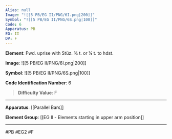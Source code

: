 ```yaml
---
Alias: null
Image: "![[5 PB/EG II/PNG/6I.png|200]]"
Symbol: "![[5 PB/EG II/PNG/6S.png|100]]"
Code: 6
Apparatus: PB
EG: II
DV: F
---
```

**Element**: Fwd. uprise with Stüz. 3⁄4 t. or 1⁄4 t. to hdst.

**Image**:
![[5 PB/EG II/PNG/6I.png|200]]

**Symbol**:
![[5 PB/EG II/PNG/6S.png|100]]

**Code Identification Number**: 6

>**Difficulty Value**: F

___
**Apparatus**: [[Parallel Bars]]

**Element Group**: [[EG II -  Elements starting in upper arm position]]
___
#PB #EG2 #F
